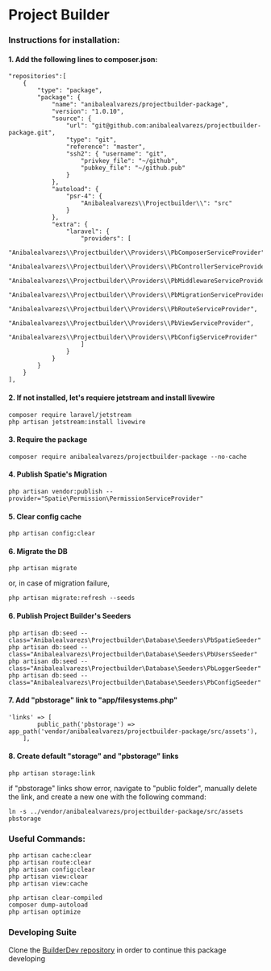 # Project Builder

### Instructions for installation:

#### 1. Add the following lines to composer.json:
```
"repositories":[
    {
        "type": "package",
        "package": {
            "name": "anibalealvarezs/projectbuilder-package",
            "version": "1.0.10",
            "source": {
                "url": "git@github.com:anibalealvarezs/projectbuilder-package.git",
                "type": "git",
                "reference": "master",
                "ssh2": { "username": "git",
                    "privkey_file": "~/github",
                    "pubkey_file": "~/github.pub"
                }
            },
            "autoload": {
                "psr-4": {
                    "Anibalealvarezs\\Projectbuilder\\": "src"
                }
            },
            "extra": {
                "laravel": {
                    "providers": [
                        "Anibalealvarezs\\Projectbuilder\\Providers\\PbComposerServiceProvider",
                        "Anibalealvarezs\\Projectbuilder\\Providers\\PbControllerServiceProvider",
                        "Anibalealvarezs\\Projectbuilder\\Providers\\PbMiddlewareServiceProvider",
                        "Anibalealvarezs\\Projectbuilder\\Providers\\PbMigrationServiceProvider",
                        "Anibalealvarezs\\Projectbuilder\\Providers\\PbRouteServiceProvider",
                        "Anibalealvarezs\\Projectbuilder\\Providers\\PbViewServiceProvider",
                        "Anibalealvarezs\\Projectbuilder\\Providers\\PbConfigServiceProvider"
                    ]
                }
            }
        }
    }
],
```

#### 2. If not installed, let's requiere jetstream and install livewire
```
composer require laravel/jetstream
php artisan jetstream:install livewire
```

#### 3. Require the package
```
composer require anibalealvarezs/projectbuilder-package --no-cache
```

#### 4. Publish Spatie's Migration
```
php artisan vendor:publish --provider="Spatie\Permission\PermissionServiceProvider"
```

#### 5. Clear config cache
```
php artisan config:clear
```

#### 6. Migrate the DB
```
php artisan migrate
```
or, in case of migration failure,
```
php artisan migrate:refresh --seeds
```

#### 6. Publish Project Builder's Seeders
```
php artisan db:seed --class="Anibalealvarezs\Projectbuilder\Database\Seeders\PbSpatieSeeder"
php artisan db:seed --class="Anibalealvarezs\Projectbuilder\Database\Seeders\PbUsersSeeder"
php artisan db:seed --class="Anibalealvarezs\Projectbuilder\Database\Seeders\PbLoggerSeeder"
php artisan db:seed --class="Anibalealvarezs\Projectbuilder\Database\Seeders\PbConfigSeeder"
```

#### 7. Add "pbstorage" link to "app/filesystems.php"
```
'links' => [
        public_path('pbstorage') => app_path('vendor/anibalealvarezs/projectbuilder-package/src/assets'),
    ],
```

#### 8. Create default "storage" and "pbstorage" links
```
php artisan storage:link
```
if "pbstorage" links show error, navigate to "public folder", manually delete the link, and create a new one with the following command:
```
ln -s ../vendor/anibalealvarezs/projectbuilder-package/src/assets pbstorage
```

### Useful Commands:

```
php artisan cache:clear
php artisan route:clear
php artisan config:clear
php artisan view:clear
php artisan view:cache

php artisan clear-compiled
composer dump-autoload
php artisan optimize
```

### Developing Suite

Clone the <a href="https://github.com/anibalealvarezs/builderdev">BuilderDev repository</a> in order to continue this package developing